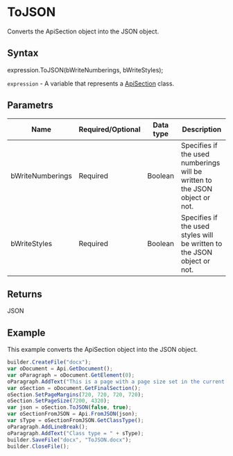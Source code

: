 # ToJSON

Converts the ApiSection object into the JSON object.

## Syntax

expression.ToJSON(bWriteNumberings, bWriteStyles);

`expression` - A variable that represents a [ApiSection](../ApiSection.md) class.

## Parametrs

| **Name** | **Required/Optional** | **Data type** | **Description** |
| ------------- | ------------- | ------------- | ------------- |
| bWriteNumberings | Required | Boolean | Specifies if the used numberings will be written to the JSON object or not. |
| bWriteStyles | Required | Boolean | Specifies if the used styles will be written to the JSON object or not. |

## Returns

JSON

## Example

This example converts the ApiSection object into the JSON object.

```javascript
builder.CreateFile("docx");
var oDocument = Api.GetDocument();
var oParagraph = oDocument.GetElement(0);
oParagraph.AddText("This is a page with a page size set in the current document section.");
var oSection = oDocument.GetFinalSection();
oSection.SetPageMargins(720, 720, 720, 720);
oSection.SetPageSize(7200, 4320);
var json = oSection.ToJSON(false, true);
var oSectionFromJSON = Api.FromJSON(json);
var sType = oSectionFromJSON.GetClassType();
oParagraph.AddLineBreak();
oParagraph.AddText("Class type = " + sType);
builder.SaveFile("docx", "ToJSON.docx");
builder.CloseFile();
```